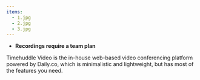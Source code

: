 ```yaml
---
items:
  - 1.jpg
  - 2.jpg
  - 3.jpg
---
```


- **Recordings require a team plan**

Timehuddle Video is the in-house web-based video conferencing platform powered by Daily.co, which is minimalistic and lightweight, but has most of the features you need.
